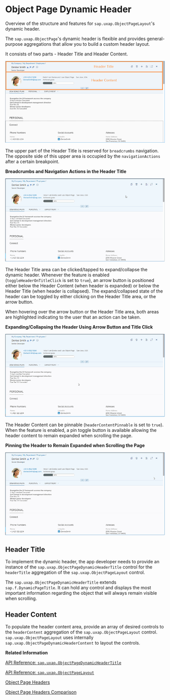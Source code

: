 <!-- loio6e340c119ddd4c778b315f65a0432420 -->

# Object Page Dynamic Header

Overview of the structure and features for `sap.uxap.ObjectPageLayout`'s dynamic header.

The `sap.uxap.ObjectPage`'s dynamic header is flexible and provides general-purpose aggregations that allow you to build a custom header layout.

It consists of two parts - Header Title and Header Content.

![](images/ObjectPageLayout_Dynamic_Header_329ff57.png)

The upper part of the Header Title is reserved for `breadcrumbs` navigation. The opposite side of this upper area is occupied by the `navigationActions` after a certain breakpoint.

  
  
**Breadcrumbs and Navigation Actions in the Header Title**

![](images/ObjectPageDynamicHeader_Breadcrumbs_NavActions_1b7f150.gif "Breadcrumbs and Navigation Actions in the Header Title")

The Header Title area can be clicked/tapped to expand/collapse the dynamic header. Whenever the feature is enabled \(`toggleHeaderOnTitleClick` is set to `true`\), an arrow button is positioned either below the Header Content \(when header is expanded\) or below the Header Title \(when header is collapsed\). The expand/collapsed state of the header can be toggled by either clicking on the Header Title area, or the arrow button.

When hovering over the arrow button or the Header Title area, both areas are highlighted indicating to the user that an action can be taken.

  
  
**Expanding/Collapsing the Header Using Arrow Button and Title Click**

![](images/ObjectPageDynamicHeader_Title_Animation_e70b5ad.gif "Expanding/Collapsing the Header Using Arrow Button and Title Click")

The Header Content can be pinnable \(`headerContentPinnable` is set to `true`\). When the feature is enabled, a pin toggle button is available allowing the header content to remain expanded when scrolling the page.

  
  
**Pinning the Header to Remain Expanded when Scrolling the Page**

![](images/ObjectPageDynamicHeader_Pin_Animation_c959daa.gif "Pinning the Header to Remain Expanded when Scrolling the Page")



<a name="loio6e340c119ddd4c778b315f65a0432420__section_cht_tws_sbb"/>

## Header Title

To implement the dynamic header, the app developer needs to provide an instance of the `sap.uxap.ObjectPageDynamicHeaderTitle` control for the `headerTitle` aggregation of the `sap.uxap.ObjectPageLayout` control.

The `sap.uxap.ObjectPageDynamicHeaderTitle` extends `sap.f.DynamicPageTitle`. It can hold any control and displays the most important information regarding the object that will always remain visible when scrolling.



<a name="loio6e340c119ddd4c778b315f65a0432420__section_z5r_q1t_sbb"/>

## Header Content

To populate the header content area, provide an array of desired controls to the `headerContent` aggregation of the `sap.uxap.ObjectPageLayout` control. `sap.uxap.ObjectPageLayout` uses internally `sap.uxap.ObjectPageDynamicHeaderContent` to layout the controls.

**Related Information**  


[API Reference: `sap.uxap.ObjectPageDynamicHeaderTitle`](https://ui5.sap.com/#/api/sap.uxap.ObjectPageDynamicHeaderTitle)

[API Reference: `sap.uxap.ObjectPageLayout`](https://ui5.sap.com/#/api/sap.uxap.ObjectPageLayout)

[Object Page Headers](object-page-headers-d2ef009.md "The sap.uxap.ObjectPageLayout control has two types of header - classic header and dynamic header.")

[Object Page Headers Comparison](object-page-headers-comparison-9c9d94f.md "This section explains the differences and similarities between the two types of header of the sap.uxap.ObjectPageLayout control.")

